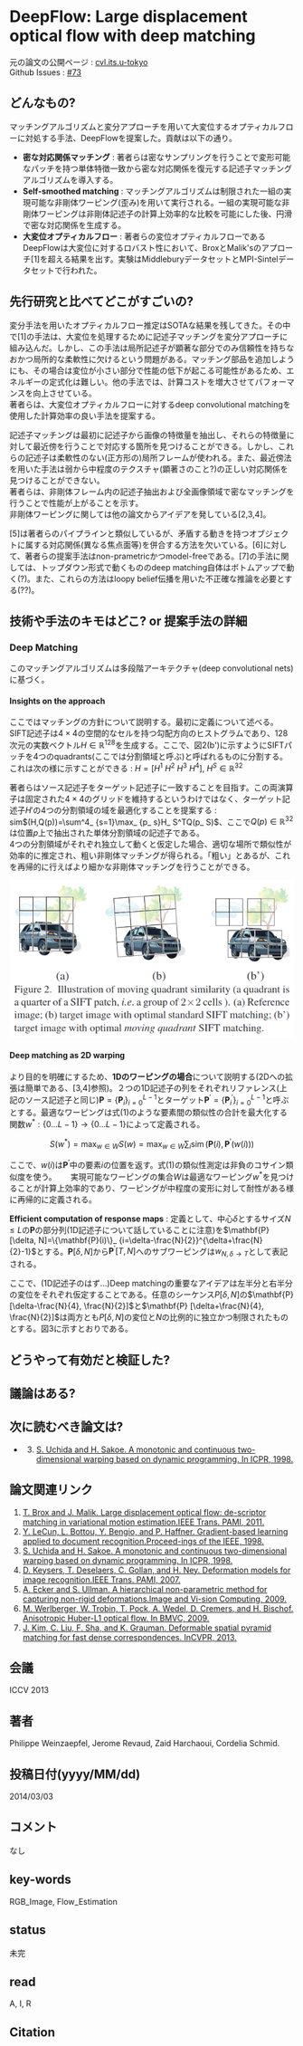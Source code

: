 # DeepFlow: Large displacement optical flow with deep matching

元の論文の公開ページ : [cvl.its.u-tokyo](http://www.cvl.iis.u-tokyo.ac.jp/class2016/2016w/papers/3.inpainting/Weinzaepfel_DeepFlow_Large_Displacement_2013_ICCV_paper.pdf)  
Github Issues : [#73](https://github.com/Obarads/obarads.github.io/issues/73)

## どんなもの?
マッチングアルゴリズムと変分アプローチを用いて大変位するオプティカルフローに対処する手法、DeepFlowを提案した。貢献は以下の通り。

- **密な対応関係マッチング** : 著者らは密なサンプリングを行うことで変形可能なパッチを持つ単体特徴一致から密な対応関係を復元する記述子マッチングアルゴリズムを導入する。
- **Self-smoothed matching** : マッチングアルゴリズムは制限された一組の実現可能な非剛体ワーピング(歪み)を用いて実行される。一組の実現可能な非剛体ワーピングは非剛体記述子の計算上効率的な比較を可能にした後、円滑で密な対応関係を生成する。
- **大変位オプティカルフロー** : 著者らの変位オプティカルフローであるDeepFlowは大変位に対するロバスト性において、BroxとMalik'sのアプローチ[1]を超える結果を出す。実験はMiddleburyデータセットとMPI-Sintelデータセットで行われた。

## 先行研究と比べてどこがすごいの?
変分手法を用いたオプティカルフロー推定はSOTAな結果を残してきた。その中で[1]の手法は、大変位を処理するために記述子マッチングを変分アプローチに組み込んだ。しかし、この手法は局所記述子が顕著な部分でのみ信頼性を持ちなおかつ局所的な柔軟性に欠けるという問題がある。マッチング部品を追加しようにも、その場合は変位が小さい部分で性能の低下が起こる可能性があるため、エネルギーの定式化は難しい。他の手法では、計算コストを増大させてパフォーマンスを向上させている。  
著者らは、大変位オプティカルフローに対するdeep convolutional matchingを使用した計算効率の良い手法を提案する。

記述子マッチングは最初に記述子から画像の特徴量を抽出し、それらの特徴量に対して最近傍を行うことで対応する箇所を見つけることができる。しかし、これらの記述子は柔軟性のない(正方形の)局所フレームが使われる。また、最近傍法を用いた手法は弱から中程度のテクスチャ(顕著さのこと?)の正しい対応関係を見つけることができない。  
著者らは、非剛体フレーム内の記述子抽出および全画像領域で密なマッチングを行うことで性能が上がることを示す。  
非剛体ワーピングに関しては他の論文からアイデアを発している[2,3,4]。

[5]は著者らのパイプラインと類似しているが、矛盾する動きを持つオブジェクトに属する対応関係(異なる焦点面等)を併合する方法を欠いている。[6]に対して、著者らの提案手法はnon-prametricかつmodel-freeである。[7]の手法に関しては、トップダウン形式で動くもののdeep matching自体はボトムアップで動く(?)。また、これらの方法はloopy belief伝播を用いた不正確な推論を必要とする(??)。

## 技術や手法のキモはどこ? or 提案手法の詳細
### Deep Matching
このマッチングアルゴリズムは多段階アーキテクチャ(deep convolutional nets)に基づく。

#### Insights on the approach
ここではマッチングの方針について説明する。最初に定義について述べる。SIFT記述子は$4\times 4$の空間的なセルを持つ勾配方向のヒストグラムであり、128次元の実数ベクトル$H\in\mathbb{R}^{128}$を生成する。ここで、図2(b')に示すようにSIFTパッチを4つのquadrants(ここでは分割領域と呼ぶ)と呼ばれるものに分割する。これは次の様に示すことができる : $H=[H^1 \ H^2 \ H^3 \ H^4], \ H^S\in\mathbb{R}^{32}$

著者らはソース記述子をターゲット記述子に一致することを目指す。この両演算子は固定された$4\times 4$のグリッドを維持するというわけではなく、ターゲット記述子$H'$の4つの分割領域の域を最適化することを提案する : sim$(H,Q(p))=\sum^4_ {s=1}\max_ {p_ s}H_ S^TQ(p_ S)$、ここで$Q(p)\in\mathbb{R}^{32}$は位置$p$上で抽出された単体分割領域の記述子である。  
4つの分割領域がそれぞれ独立して動くと仮定した場合、適切な場所で類似性が効率的に推定され、粗い非剛体マッチングが得られる。「粗い」とあるが、これを再帰的に行えばより細かな非剛体マッチングを行うことができる。

![fig2](img/DLdofwdm/fig2.png)

#### Deep matching as 2D warping
より目的を明確にするため、**1Dのワーピングの場合**について説明する(2Dへの拡張は簡単である、[3,4]参照)。２つの1D記述子の列をそれぞれリファレンス(上記のソース記述子と同じ)$\mathbf{P}=\{\mathbf{P}_ {i}\}_ {i=0}^{L-1}$とターゲット$\mathbf{P}^{\prime} = \{\mathbf{P}_ {i}^{\prime}\}_ {i=0}^{L-1}$と呼ぶとする。最適なワーピングは式(1)のような要素間の類似性の合計を最大化する関数$w^{*} :\{0 \ldots L-1\} \rightarrow\{0 \ldots L-1\}$によって定義される。

$$
S\left(w^{*}\right)=\max _{w \in W} S(w)=\max _{w \in W} \sum_{i} \operatorname{sim}\left(\mathbf{P}(i), \mathbf{P}^{\prime}(w(i))\right) \tag{1}
$$

ここで、$w(i)$は$\mathbf{P}^{\prime}$中の要素$i$の位置を返す。式(1)の類似性測定は非負のコサイン類似度を使う。　　
実現可能なワーピングの集合$W$は最適なワーピング$w^*$を見つけることが計算上効率的であり、ワーピングが中程度の変形に対して耐性がある様に再帰的に定義される。

**Efficient computation of response maps** : 定義として、中心$\delta$とするサイズ$N \leqslant L$の$\mathbf{P}$の部分列(1D記述子について話していることに注意)を$\mathbf{P}[\delta, N]=\{\mathbf{P}(i)\}_ {i=\delta-\frac{N}{2}}^{\delta+\frac{N}{2}-1}$とする。$\mathbf{P}[\delta, N]$から$\mathbf{P}^{\prime}[T, N]$へのサブワーピングは$w_ {N, \delta \rightarrow T}$として表記される。

ここで、(1D記述子のはず...)Deep matchingの重要なアイデアは左半分と右半分の変位をそれぞれ仮定することである。任意のシーケンス$P[\delta,N]$の$\mathbf{P}[\delta-\frac{N}{4}, \frac{N}{2}]$と$\mathbf{P} [\delta+\frac{N}{4}, \frac{N}{2}]$は両方とも$P[\delta,N]$の変位と$N$の比例的に独立かつ制限されたものとする。図3に示すとおりである。

## どうやって有効だと検証した?

## 議論はある?

## 次に読むべき論文は?
- 3. [S. Uchida and H. Sakoe. A monotonic and continuous two-dimensional warping based on dynamic programming. In ICPR, 1998.](https://pdfs.semanticscholar.org/36dd/e6fa87576b393fd6769b3ba1c173dc610908.pdf)

## 論文関連リンク
1. [T. Brox and J. Malik. Large displacement optical flow: de-scriptor matching in variational motion estimation.IEEE Trans. PAMI, 2011.](http://www.ee.oulu.fi/research/imag/courses/Kokkinos/brox-malik-pami-2010.pdf)
2. [Y. LeCun, L. Bottou, Y. Bengio, and P. Haffner. Gradient-based learning applied to document recognition.Proceed-ings of the IEEE, 1998.](http://vision.stanford.edu/cs598_spring07/papers/Lecun98.pdf)
3. [S. Uchida and H. Sakoe. A monotonic and continuous two-dimensional warping based on dynamic programming. In ICPR, 1998.](https://pdfs.semanticscholar.org/36dd/e6fa87576b393fd6769b3ba1c173dc610908.pdf)
4. [D. Keysers, T. Deselaers, C. Gollan, and H. Ney. Deformation models for image recognition.IEEE Trans. PAMI, 2007.](http://www.keysers.net/daniel/files/Keysers--Deformation-Models--TPAMI2007.pdf)
5. [A. Ecker and S. Ullman. A hierarchical non-parametric method for capturing non-rigid deformations.Image and Vi-sion Computing, 2009.](http://citeseerx.ist.psu.edu/viewdoc/download?doi=10.1.1.330.7285&rep=rep1&type=pdf)
6. [M. Werlberger, W. Trobin, T. Pock, A. Wedel, D. Cremers, and H. Bischof. Anisotropic Huber-L1 optical flow. In BMVC, 2009.](http://www.bmva.org/bmvc/2009/Papers/Paper260/Paper260.pdf)
7. [J. Kim, C. Liu, F. Sha, and K. Grauman. Deformable spatial pyramid matching for fast dense correspondences. InCVPR, 2013.](https://people.csail.mit.edu/celiu/pdfs/CVPR13-DSPM.pdf)

## 会議
ICCV 2013

## 著者
Philippe Weinzaepfel, Jerome Revaud, Zaid Harchaoui, Cordelia Schmid.

## 投稿日付(yyyy/MM/dd)
2014/03/03

## コメント
なし

## key-words
RGB_Image, Flow_Estimation

## status
未完

## read
A, I, R

## Citation

